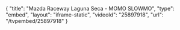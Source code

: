 {
    "title": "Mazda Raceway Laguna Seca - MOMO SLOWMO",
    "type": "embed",
    "layout": "iframe-static",
    "videoId": "25897918",
    "url": "\/tvpembed\/25897918"
}